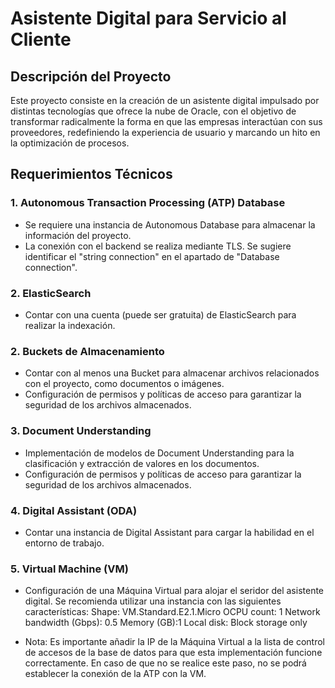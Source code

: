 # Asistente Digital para Servicio al Cliente

## Descripción del Proyecto
Este proyecto consiste en la creación de un asistente digital impulsado por distintas tecnologías que ofrece la nube de Oracle, con el objetivo de transformar radicalmente la forma en que las empresas interactúan con sus proveedores, redefiniendo la experiencia de usuario y marcando un hito en la optimización de procesos.

## Requerimientos Técnicos

### 1. Autonomous Transaction Processing (ATP) Database
- Se requiere una instancia de Autonomous Database para almacenar la información del proyecto. 
- La conexión con el backend se realiza mediante TLS. Se sugiere identificar el "string connection" en el apartado de "Database connection". 

### 2. ElasticSearch
- Contar con una cuenta (puede ser gratuita) de ElasticSearch para realizar la indexación.

### 2. Buckets de Almacenamiento
- Contar con al menos una Bucket para almacenar archivos relacionados con el proyecto, como documentos o imágenes.
- Configuración de permisos y políticas de acceso para garantizar la seguridad de los archivos almacenados.

### 3. Document Understanding
- Implementación de modelos de Document Understanding para la clasificación y extracción de valores en los documentos.
- Configuración de permisos y políticas de acceso para garantizar la seguridad de los archivos almacenados.

### 4. Digital Assistant (ODA)
- Contar una instancia de Digital Assistant para cargar la habilidad en el entorno de trabajo.

### 5. Virtual Machine (VM)
- Configuración de una Máquina Virtual para alojar el seridor del asistente digital. Se recomienda utilizar una instancia con las siguientes características:
Shape: VM.Standard.E2.1.Micro
OCPU count: 1
Network bandwidth (Gbps): 0.5
Memory (GB):1
Local disk: Block storage only

* Nota: Es importante añadir la IP de la Máquina Virtual a la lista de control de accesos de la base de datos para que esta implementación funcione correctamente. En caso de que no se realice este paso, no se podrá establecer la conexión de la ATP con la VM.